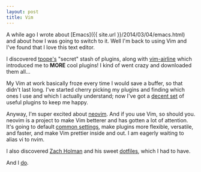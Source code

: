```yaml
---
layout: post
title: Vim
---
```


A while ago I wrote about [Emacs]({{ site.url }}/2014/03/04/emacs.html) and about how I
was going to switch to it.  Well I'm back to using Vim and I've found that I love this text
editor.

I discovered [tpope's](https://github.com/tpope) "secret" stash of plugins, along with
[vim-airline](https://github.com/bling/vim-airline) which introduced me to **MORE** cool
plugins!  I kind of went crazy and downloaded them all...

My Vim at work basically froze every time I would save a buffer, so that didn't last long.
I've started cherry picking my plugins and finding which ones I use and which I actually
understand; now I've got a
[decent set](https://github.com/zachwhaley/dotfiles/tree/master/vim.symlink/bundle) of useful
plugins to keep me happy.

Anyway, I'm super excited about [neovim](http://neovim.org/).  And if you use Vim, so should
you.  neovim is a project to make Vim betterer and has gotten a lot of attention.  It's going
to default [common settings](https://github.com/neovim/neovim/issues/276), make plugins more
flexible, versatile, and faster, and make Vim prettier inside and out.  I am eagerly waiting
to alias vi to nvim.

I also discovered [Zach Holman](https://github.com/holman) and his sweet
[dotfiles](https://github.com/holman/dotfiles), which I had to have.

And I [do](https://github.com/zachwhaley/dotfiles).
